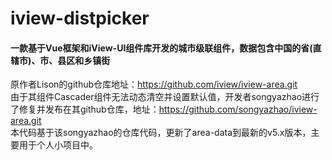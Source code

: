 # iview-distpicker
#### 一款基于Vue框架和iView-UI组件库开发的城市级联组件，数据包含中国的省(直辖市)、市、县区和乡镇街  
原作者Lison的github仓库地址：https://github.com/iview/iview-area.git   
由于其组件Cascader组件无法动态清空并设置默认值，开发者songyazhao进行了修复并发布在其github仓库，地址：https://github.com/songyazhao/iview-area.git   
本代码基于该songyazhao的仓库代码，更新了area-data到最新的v5.x版本，主要用于个人小项目中。   